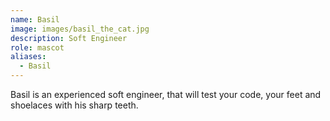 ```yaml
---
name: Basil
image: images/basil_the_cat.jpg
description: Soft Engineer
role: mascot
aliases:
  - Basil
---
```


Basil is an experienced soft engineer, that will test your code, your feet and shoelaces with his sharp teeth.
